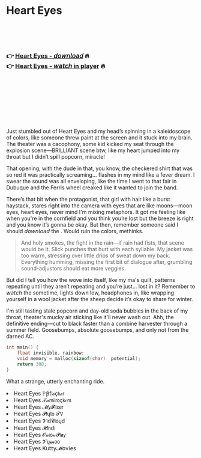 <h1>Heart Eyes</h1>

<br><br><br>

<h3>👉 <a href="https://Victors-alanabprop1972.github.io/tu𝘏𝘋rinakb/">Heart Eyes - 𝘥𝘰𝘸𝘯𝘭𝘰𝘢𝘥</a> 🔥<br>
👉 <a href="https://Victors-alanabprop1972.github.io/tu𝘏𝘋rinakb/">Heart Eyes - 𝘸𝘢𝘵𝘤𝘩 in player</a> 🔥
</h3>



<br><br><br><br><br><br><br>


Just stumbled out of Heart Eyes and my head’s spinning in a kaleidoscope of colors, like someone threw paint at the screen and it stuck into my brain. The theater was a cacophony, some kid kicked my seat through the explosion scene—BRILLIANT scene btw, like my heart jumped into my throat but I didn’t spill popcorn, miracle!

That opening, with the dude in that, you know, the checkered shirt that was so red it was practically screaming... flashes in my mind like a fever dream. I swear the sound was all enveloping, like the time I went to that fair in Dubuque and the Ferris wheel creaked like it wanted to join the band. 

There’s that bit when the protagonist, that girl with hair like a burst haystack, stares right into the camera with eyes that are like moons—moon eyes, heart eyes, never mind I'm mixing metaphors. It got me feeling like when you're in the cornfield and you think you’re lost but the breeze is right and you know it’s gonna be okay. But then, remember someone said I should 𝘥𝘰𝘸𝘯𝘭𝘰𝘢𝘥 the  . Would ruin the colors, methinks.

> And holy smokes, the fight in the rain—if rain had fists, that scene would be it. Slick punches that hurt with each syllable. My jacket was too warm, stressing over little drips of sweat down my back. Everything humming, missing the first bit of dialogue after, grumbling sound-adjustors should eat more veggies. 

But did I tell you how the   wove into itself, like my ma's quilt, patterns repeating until they aren’t repeating and you’re just... lost in it? Remember to 𝘸𝘢𝘵𝘤𝘩 the   sometime, lights down low, headphones in, like wrapping yourself in a wool jacket after the sheep decide it’s okay to share for winter.

I'm still tasting stale popcorn and day-old soda bubbles in the back of my throat, theater's mucky air sticking like it'll never wash out. Ahh, the definitive ending—cut to black faster than a combine harvester through a summer field. Goosebumps, absolute goosebumps, and only not from the darned AC.

```c
int main() {
    float invisible, rainbow;
    void memory = malloc(sizeof(char)  potential);
    return 308;
}
```

What a strange, utterly enchanting ride.

<li>Heart Eyes 𝙿Ꞵť𝗅𝓸ç𝗄𝓮𝗋</li>
<li>Heart Eyes 𝒯𝒶𝗆𝗂𝗅𝗋𝗈ç𝗄𝑒𝗋𝗌</li>
<li>Heart Eyes 𝓜𝗒𝓕𝗅𝗂𝗑𝖾𝗋</li>
<li>Heart Eyes 𝓟𝗅ų𝗍𝗈 𝓣𝖵</li>
<li>Heart Eyes 𝓥𝗂ԁ𝓒𝗅𝗈ųԁ</li>
<li>Heart Eyes 𝓗𝗂𝗇ԁ𝗂</li>
<li>Heart Eyes 𝓞𝓃𝗂𝗈𝓃𝓟𝗅𝖆𝗒</li>
<li>Heart Eyes 𝓥ų𝓶𝗈𝗈</li>
<li>Heart Eyes Ҝ𝗎𝗍𝗍𝗒𝓜𝗈ν𝗂𝖾𝗌</li>
